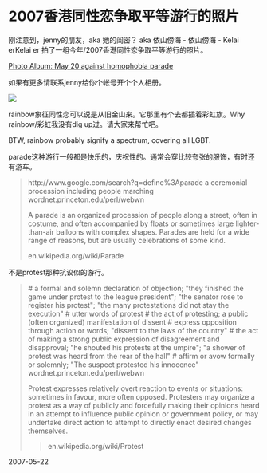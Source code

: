 # 2007香港同性恋争取平等游行的照片

刚注意到，jenny的朋友，aka 她的闺密？ aka 依山傍海 - 依山傍海 - Kelai erKelai er 拍了一组今年/2007香港同性恋争取平等游行的照片。

<a href="http://clairec.spaces.live.com/PersonalSpace.aspx?_c11_PhotoAlbum_spaHandler=TWljcm9zb2Z0LlNwYWNlcy5XZWIuUGFydHMuUGhvdG9BbGJ1bS5GdWxsTW9kZUNvbnRyb2xsZXI%24&_c11_PhotoAlbum_spaFolderID=cns!DC81604F76AFEBE3!1035&_c=PhotoAlbum">Photo Album: May 20 against homophobia parade</a>

如果有更多请联系jenny给你个帐号开个个人相册。

![](http://tkfiles.storage.msn.com/y1p9dbNJ_0vtqP2tJSaVwOR_d7nnDfjYbgvyxhVGFyymdxgkq_SB0Ezx8EcItHLU9T2)

rainbow象征同性恋可以说是从旧金山来。它那里有个去都插着彩虹旗。Why rainbow/彩虹我没有dig up过。请大家来帮忙吧。

BTW, rainbow probably signify a spectrum, covering all LGBT.

parade这种游行一般都是快乐的，庆祝性的。通常会穿比较夸张的服饰，有时还有游车。

<blockquote>http://www.google.com/search?q=define%3Aparade
a ceremonial procession including people marching
 wordnet.princeton.edu/perl/webwn

A parade is an organized procession of people along a street, often in costume, and often accompanied by floats or sometimes large lighter-than-air balloons with complex shapes. Parades are held for a wide range of reasons, but are usually celebrations of some kind.

en.wikipedia.org/wiki/Parade</blockquote>

不是protest那种抗议似的游行。

<blockquote># a formal and solemn declaration of objection; "they finished the game under protest to the league president"; "the senator rose to register his protest"; "the many protestations did not stay the execution"
# utter words of protest
# the act of protesting; a public (often organized) manifestation of dissent
# express opposition through action or words; "dissent to the laws of the country"
# the act of making a strong public expression of disagreement and disapproval; "he shouted his protests at the umpire"; "a shower of protest was heard from the rear of the hall"
# affirm or avow formally or solemnly; "The suspect protested his innocence"
wordnet.princeton.edu/perl/webwn

Protest expresses relatively overt reaction to events or situations: sometimes in favour, more often opposed. Protesters may organize a protest as a way of publicly and forcefully making their opinions heard in an attempt to influence public opinion or government policy, or may undertake direct action to attempt to directly enact desired changes themselves.
> en.wikipedia.org/wiki/Protest
</blockquote>




2007-05-22